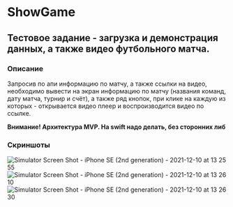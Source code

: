 # ShowGame
## Тестовое задание - загрузка и демонстрация данных, а также видео футбольного матча.
### Описание
Запросив по апи информацию по матчу, а также ссылки на видео, необходимо вывести
на экран информацию по матчу (названия команд, дату матча, турнир и счёт),
а также ряд кнопок, при клике на каждую из которых - открывается видео плеер и
воспроизводится видео по ссылке.

**Внимание! Архитектура MVP. На swift надо делать, без сторонних либ**

### Скриншоты
![Simulator Screen Shot - iPhone SE (2nd generation) - 2021-12-10 at 13 25 55](https://user-images.githubusercontent.com/25160645/145561450-c05bb019-4b42-4d3c-ab35-face258a7677.png)
![Simulator Screen Shot - iPhone SE (2nd generation) - 2021-12-10 at 13 26 10](https://user-images.githubusercontent.com/25160645/145561457-0a3854c1-a77e-4579-86a3-e7779fb83324.png)
![Simulator Screen Shot - iPhone SE (2nd generation) - 2021-12-10 at 13 26 30](https://user-images.githubusercontent.com/25160645/145561465-8fcfe237-667d-4080-b831-afdef53fff31.png)
